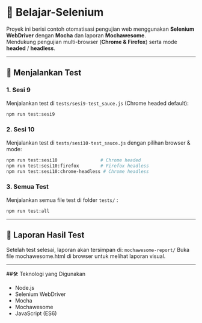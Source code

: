 # 📌 Belajar-Selenium

Proyek ini berisi contoh otomatisasi pengujian web menggunakan **Selenium WebDriver** dengan **Mocha** dan laporan **Mochawesome**.  
Mendukung pengujian multi-browser (**Chrome & Firefox**) serta mode **headed** / **headless**.

---

## 🚀 Menjalankan Test

### 1. Sesi 9  
Menjalankan test di `tests/sesi9-test_sauce.js` (Chrome headed default):

```bash
npm run test:sesi9
```

### 2. Sesi 10  
Menjalankan test di `tests/sesi10-test_sauce.js` dengan pilihan browser & mode:

```bash
npm run test:sesi10                # Chrome headed
npm run test:sesi10:firefox        # Firefox headless
npm run test:sesi10:chrome-headless # Chrome headless
```

### 3. Semua Test
Menjalankan semua file test di folder  `tests/` :

```
npm run test:all
```

---
## 📄 Laporan Hasil Test
Setelah test selesai, laporan akan tersimpan di:
`mochawesome-report/`
Buka file mochawesome.html di browser untuk melihat laporan visual.

---
##🛠 Teknologi yang Digunakan
- Node.js
- Selenium WebDriver
- Mocha
- Mochawesome
- JavaScript (ES6)





